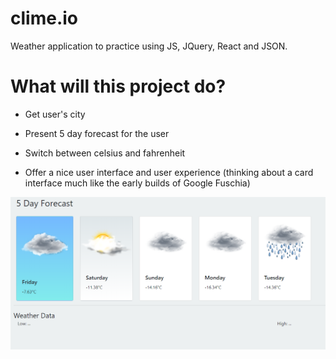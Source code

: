 # clime.io
Weather application to practice using JS, JQuery, React and JSON.

# What will this project do?

- Get user's city

- Present 5 day forecast for the user

- Switch between celsius and fahrenheit

- Offer a nice user interface and user experience 
  (thinking about a card interface much like the early builds of Google Fuschia)
  
![](sample.PNG)
